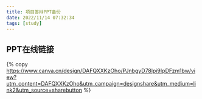```yaml
---
title: 项目答辩PPT备份
date: 2022/11/14 07:32:34
tags: [study]
---
```


## PPT在线链接

{% copy https://www.canva.cn/design/DAFQXXKzOho/PJnbgyD78lpi9IpDFzm1bw/view?utm_content=DAFQXXKzOho&utm_campaign=designshare&utm_medium=link2&utm_source=sharebutton %}

